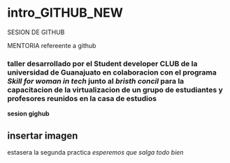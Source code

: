 # intro_GITHUB_NEW
 SESION DE GITHUB

 MENTORIA refereente a github

### taller desarrollado por el **Student developer CLUB de la universidad de Guanajuato** en colaboracion con el programa *Skill for woman in tech* junto al *bristh concil* para la capacitacion de la virtualizacion de un grupo de estudiantes y profesores reunidos en la casa de estudios ###

**sesion gighub**

## insertar imagen ##

estasera la segunda practica *esperemos que salga todo bien*
